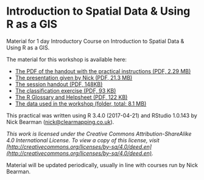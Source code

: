# Introduction to Spatial Data & Using R as a GIS
Material for 1 day Introductory Course on Introduction to Spatial Data & Using R as a GIS.

The material for this workshop is available here:  
- [The PDF of the handout with the practical instructions (PDF, 2.29 MB)](https://github.com/nickbearman/intro-r-spatial-analysis/releases/download/8.3/intro-r-spatial-analysis.pdf)  
- [The presentation given by Nick (PDF, 21.3 MB)](https://github.com/nickbearman/intro-r-spatial-analysis/releases/download/8.3/presentation-intro-r.pdf)  
- [The session handout (PDF, 148KB)](https://github.com/nickbearman/intro-r-spatial-analysis/releases/download/8.3/Handout-QGIS-Southampton.pdf) 
- [The classification exercise (PDF, 93 KB)](https://github.com/nickbearman/intro-r-spatial-analysis/releases/download/8.3/classification-exercise-R.pdf)  
- [The R Glossary and Helpsheet (PDF, 122 KB)](https://github.com/nickbearman/intro-r-spatial-analysis/releases/download/8.3/glossary-helpsheet.pdf)  
- [The data used in the workshop (folder, total: 8.1 MB)](https://github.com/nickbearman/intro-r-spatial-analysis/tree/master/data)  

This practical was written using R 3.4.0 (2017-04-21) and RStudio 1.0.143 by Nick Bearman ([nick@clearmapping.co.uk](mailto:nick@clearmapping.co.uk)).

*This work is licensed under the Creative Commons Attribution-ShareAlike 4.0 International License. To view a copy of this license, visit [http://creativecommons.org/licenses/by-sa/4.0/deed.en](http://creativecommons.org/licenses/by-sa/4.0/deed.en).*

Material will be updated periodically, usually in line with courses run by Nick Bearman. 
